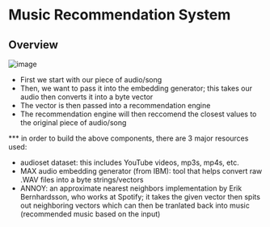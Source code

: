 # Music Recommendation System 

## Overview

![image](https://user-images.githubusercontent.com/89123268/202051443-6bc35412-03af-4bdf-b09e-82d9c2a0a156.png)

- First we start with our piece of audio/song
- Then, we want to pass it into the embedding generator; this takes our audio then converts it into a byte vector
- The vector is then passed into a recommendation engine
- The recommendation engine will then reccomend the closest values to the original piece of audio/song

*** in order to build the above components, there are 3 major resources used:
- audioset dataset: this includes YouTube videos, mp3s, mp4s, etc. 
- MAX audio embedding generator (from IBM): tool that helps convert raw .WAV files into a byte strings/vectors
- ANNOY: an approximate nearest neighbors implementation by Erik Bernhardsson, who works at Spotify; it takes the given vector then spits out neighboring vectors which can then be tranlated back into music (recommended music based on the input)

